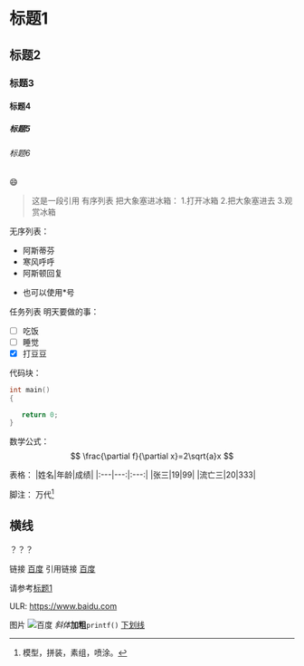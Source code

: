 # 标题1
## 标题2
### 标题3
#### 标题4
##### 标题5
###### 标题6
:smile:

>这是一段引用
有序列表
把大象塞进冰箱：
1.打开冰箱
2.把大象塞进去
3.观赏冰箱


无序列表：
- 阿斯蒂芬
- 寒风呼呼
- 阿斯顿回复
* 也可以使用*号

任务列表
明天要做的事：
 - [ ] 吃饭
 - [ ] 睡觉
 - [x] 打豆豆
 
 代码块：
 ```c
 int main()
 {

	return 0;
} 
```
数学公式：
$$
\frac{\partial f}{\partial x}=2\sqrt{a}x
$$

表格：
|姓名|年龄|成绩|
|:---|---:|:---:|
|张三|19|99|
|流亡三|20|333|

脚注：
万代[^高达]

[^高达]:模型，拼装，素组，喷涂。


横线
---
？？？


链接
[百度](baidu.com"一个搜索引擎")
引用链接
[百度][id]

[id]:baidu.com"一个搜索引擎"
请参考[标题1](#标题1)

ULR:
https://www.baidu.com


图片
![百度](https://image.baidu.com/search/detail?ct=503316480&z=0&tn=baiduimagedetail&ipn=d&cl=2&cm=1&sc=0&sa=vs_ala_img_datu&lm=-1&ie=utf8&pn=0&rn=1&di=7523999300557209601&ln=0&word=%E5%85%83%E7%A5%96%E9%AB%98%E8%BE%BE&os=1184607832%2C4034686442&cs=3951718308%2C4055967198&objurl=http%3A%2F%2Fp3-pc-sign.douyinpic.com%2Ftos-cn-i-0813c001%2FoQcADAA8sQAxL9AgkVAtPggRxQYhnbeCDIeliU~tplv-dy-aweme-images%3Aq75.webp%3Fbiz_tag%3Daweme_images%26from%3D3213915784%26s%3DPackSourceEnum_SEO%26sc%3Dimage%26se%3Dfalse%26x-expires%3D1710126000%26x-signature%3DQr0Db63yifqQIXMUALxGkZedHOw%253D&bdtype=0&simid=4146138429%2C609038725&pi=0&adpicid=0&timingneed=&spn=0&is=1184607832%2C4034686442&lid=8990e6ea0056c93b)
*斜体***加粗**`printf()`
<u>下划线</u>

